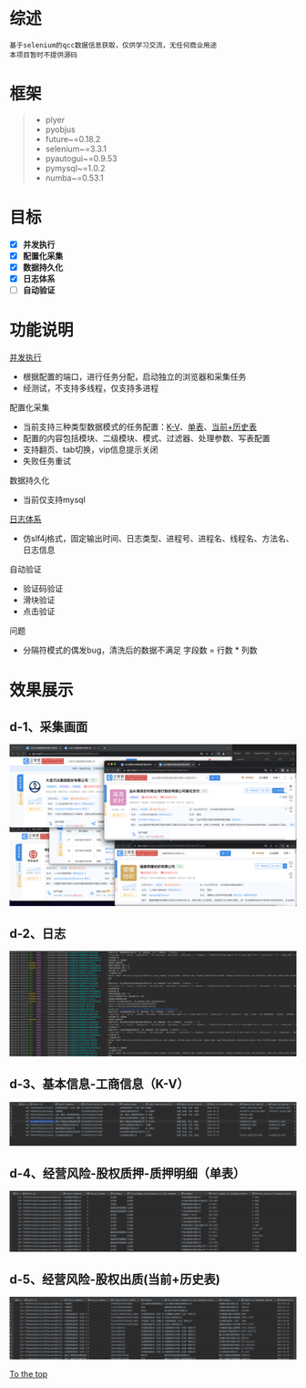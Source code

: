 #####

# 综述
    基于selenium的qcc数据信息获取，仅供学习交流，无任何商业用途
    本项目暂时不提供源码

# 框架

> * plyer
> * pyobjus
> * future~=0.18.2
> * selenium~=3.3.1
> * pyautogui~=0.9.53
> * pymysql~=1.0.2
> * numba~=0.53.1

# 目标
- [x] **并发执行**
- [x] **配置化采集**
- [x] **数据持久化**
- [x] **日志体系**
- [ ] **自动验证**

# 功能说明

[并发执行](#d-1)
 * 根据配置的端口，进行任务分配，启动独立的浏览器和采集任务
 * 经测试，不支持多线程，仅支持多进程

配置化采集
 * 当前支持三种类型数据模式的任务配置：[K-V](#d-3-k-v)、[单表](#d-4--)、[当前+历史表](#d-5-)
 * 配置的内容包括模块、二级模块、模式、过滤器、处理参数、写表配置
 * 支持翻页、tab切换，vip信息提示关闭
 * 失败任务重试

数据持久化
 * 当前仅支持mysql

[日志体系](#d-2)
 * 仿slf4j格式，固定输出时间、日志类型、进程号、进程名、线程名、方法名、日志信息

自动验证
 * 验证码验证
 * 滑块验证
 * 点击验证

问题
 * 分隔符模式的偶发bug，清洗后的数据不满足 字段数 = 行数 * 列数

# 效果展示

## d-1、采集画面
![5浏览器采集](./image/5-process-collecting.png)

## d-2、日志
![日志](./image/log.png)

## d-3、基本信息-工商信息（K-V）
![基本信息-工商信息](./image/basic-info-mysql.png)

## d-4、经营风险-股权质押-质押明细（单表）
![经营风险-股权质押-质押明细](./image/s-pledge-detail-mysql.png)

## d-5、经营风险-股权出质(当前+历史表)
![经营风险-股权出质](./image/pledge-mysql.png)



[To the top](#)


